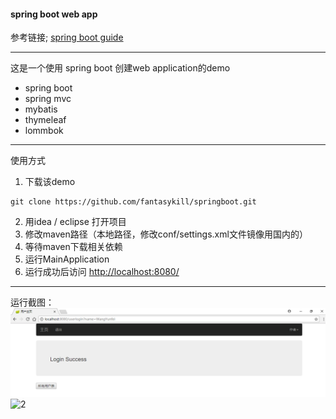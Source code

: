 #### spring boot web app
参考链接; [spring boot guide](https://spring.io/guides/gs/serving-web-content/)

************
这是一个使用 spring boot 创建web application的demo  
- spring boot  
- spring mvc  
- mybatis
- thymeleaf
- lommbok

************
使用方式  
1. 下载该demo   
```
git clone https://github.com/fantasykill/springboot.git
```
2. 用idea / eclipse 打开项目  
3. 修改maven路径（本地路径，修改conf/settings.xml文件镜像用国内的）  
4. 等待maven下载相关依赖  
5. 运行MainApplication
6. 运行成功后访问 [http://localhost:8080/](http://localhost:8080/)  

**************
运行截图：  
![1](doc/1.png)
![2](do·c/2.png)
